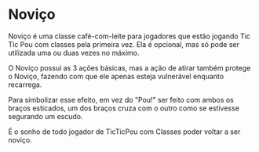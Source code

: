 # Noviço
  
Noviço é uma classe café-com-leite para jogadores que estão jogando Tic Tic Pou com classes pela primeira vez. Ela é opcional, mas só pode ser utilizada uma ou duas vezes no máximo.  
  
O Noviço possui as 3 ações básicas, mas a ação de atirar também protege o Noviço, fazendo com que ele apenas esteja vulnerável enquanto recarrega.  
  
Para simbolizar esse efeito, em vez do "Pou!" ser feito com ambos os braços esticados, um dos braços cruza com o outro como se estivesse segurando um escudo.  
  
É o sonho de todo jogador de TicTicPou com Classes poder voltar a ser noviço.  